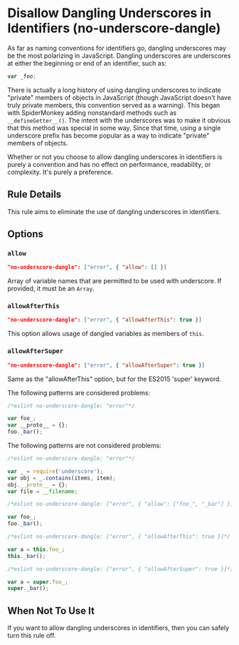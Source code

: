 # Disallow Dangling Underscores in Identifiers (no-underscore-dangle)

As far as naming conventions for identifiers go, dangling underscores may be the most polarizing in JavaScript. Dangling underscores are underscores at either the beginning or end of an identifier, such as:

```js
var _foo;
```

There is actually a long history of using dangling underscores to indicate "private" members of objects in JavaScript (though JavaScript doesn't have truly private members, this convention served as a warning). This began with SpiderMonkey adding nonstandard methods such as `__defineGetter__()`. The intent with the underscores was to make it obvious that this method was special in some way. Since that time, using a single underscore prefix has become popular as a way to indicate "private" members of objects.

Whether or not you choose to allow dangling underscores in identifiers is purely a convention and has no effect on performance, readability, or complexity. It's purely a preference.

## Rule Details

This rule aims to eliminate the use of dangling underscores in identifiers.

## Options

### `allow`

```json
"no-underscore-dangle": ["error", { "allow": [] }]
```

Array of variable names that are permitted to be used with underscore. If provided, it must be an `Array`.

### `allowAfterThis`

```json
"no-underscore-dangle": ["error", { "allowAfterThis": true }]
```

This option allows usage of dangled variables as members of `this`.

### `allowAfterSuper`

```json
"no-underscore-dangle": ["error", { "allowAfterSuper": true }]
```

Same as the "allowAfterThis" option, but for the ES2015 'super' keyword.

The following patterns are considered problems:

```js
/*eslint no-underscore-dangle: "error"*/

var foo_;
var __proto__ = {};
foo._bar();
```

The following patterns are not considered problems:

```js
/*eslint no-underscore-dangle: "error"*/

var _ = require('underscore');
var obj = _.contains(items, item);
obj.__proto__ = {};
var file = __filename;
```


```js
/*eslint no-underscore-dangle: ["error", { "allow": ["foo_", "_bar"] }]*/

var foo_;
foo._bar();
```

```js
/*eslint no-underscore-dangle: ["error", { "allowAfterThis": true }]*/

var a = this.foo_;
this._bar();
```

```js
/*eslint no-underscore-dangle: ["error", { "allowAfterSuper": true }]*/

var a = super.foo_;
super._bar();
```

## When Not To Use It

If you want to allow dangling underscores in identifiers, then you can safely turn this rule off.
